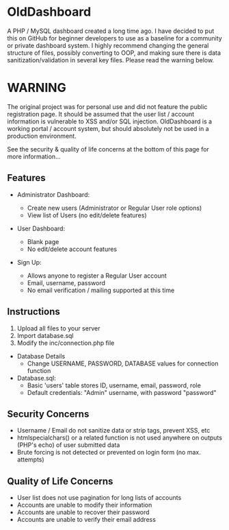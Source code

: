 # OldDashboard
A PHP / MySQL dashboard created a long time ago. I have decided to put this on GitHub for beginner developers to use as a baseline for a community or private dashboard system. I highly recommend changing the general structure of files, possibly converting to OOP, and making sure there is data sanitization/validation in several key files. Please read the warning below. 

# WARNING
The original project was for personal use and did not feature the public registration page. It should be assumed that the user list / account information is vulnerable to XSS and/or SQL injection. OldDashboard is a working portal / account system, but should absolutely not be used in a production environment.

See the security & quality of life concerns at the bottom of this page for more information...

## Features
* Administrator Dashboard:
  * Create new users (Administrator or Regular User role options)
  * View list of Users (no edit/delete features)

* User Dashboard:
  * Blank page
  * No edit/delete account features
  
* Sign Up:
  * Allows anyone to register a Regular User account
  * Email, username, password
  * No email verification / mailing supported at this time
  
## Instructions
1. Upload all files to your server
1. Import database.sql 
1. Modify the inc/connection.php file 

* Database Details
  * Change USERNAME, PASSWORD, DATABASE values for connection function  
* Database.sql:
  * Basic 'users' table stores ID, username, email, password, role
  * Default credentials: "Admin" username, with password "password"
 
 ## Security Concerns
* Username / Email do not sanitize data or strip tags, prevent XSS, etc
* htmlspecialchars() or a related function is not used anywhere on outputs (PHP's echo) of user submitted data
* Brute forcing is not detected or prevented on login form (no max. attempts)

## Quality of Life Concerns
* User list does not use pagination for long lists of accounts
* Accounts are unable to modify their information
* Accounts are unable to recover their password
* Accounts are unable to verify their email address
